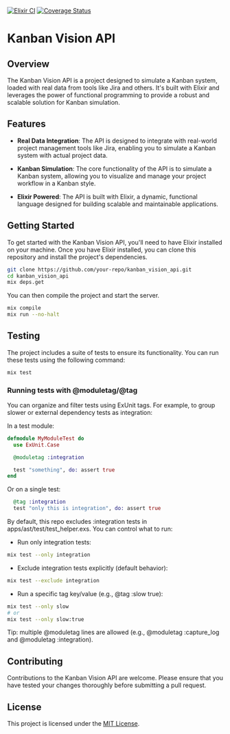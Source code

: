 [![Elixir CI](https://github.com/agnaldo4j/kanban_vision_api_iex/actions/workflows/elixir.yml/badge.svg)](https://github.com/agnaldo4j/kanban_vision_api_iex/actions/workflows/elixir.yml)
[![Coverage Status](https://coveralls.io/repos/github/agnaldo4j/kanban_vision_api_iex/badge.svg?branch=main)](https://coveralls.io/github/agnaldo4j/kanban_vision_api_iex?branch=main)

# Kanban Vision API

## Overview

The Kanban Vision API is a project designed to simulate a Kanban system, loaded with real data from tools like Jira and others. It's built with Elixir and leverages the power of functional programming to provide a robust and scalable solution for Kanban simulation.

## Features

- **Real Data Integration**: The API is designed to integrate with real-world project management tools like Jira, enabling you to simulate a Kanban system with actual project data.

- **Kanban Simulation**: The core functionality of the API is to simulate a Kanban system, allowing you to visualize and manage your project workflow in a Kanban style.

- **Elixir Powered**: The API is built with Elixir, a dynamic, functional language designed for building scalable and maintainable applications.

## Getting Started

To get started with the Kanban Vision API, you'll need to have Elixir installed on your machine. Once you have Elixir installed, you can clone this repository and install the project's dependencies.

```bash
git clone https://github.com/your-repo/kanban_vision_api.git
cd kanban_vision_api
mix deps.get
```

You can then compile the project and start the server.

```bash
mix compile
mix run --no-halt
```

## Testing

The project includes a suite of tests to ensure its functionality. You can run these tests using the following command:

```bash
mix test
```

### Running tests with @moduletag/@tag

You can organize and filter tests using ExUnit tags. For example, to group slower or external dependency tests as integration:

In a test module:

```elixir
defmodule MyModuleTest do
  use ExUnit.Case

  @moduletag :integration

  test "something", do: assert true
end
```

Or on a single test:

```elixir
  @tag :integration
  test "only this is integration", do: assert true
```

By default, this repo excludes :integration tests in apps/ast/test/test_helper.exs. You can control what to run:

- Run only integration tests:

```bash
mix test --only integration
```

- Exclude integration tests explicitly (default behavior):

```bash
mix test --exclude integration
```

- Run a specific tag key/value (e.g., @tag :slow true):

```bash
mix test --only slow
# or
mix test --only slow:true
```

Tip: multiple @moduletag lines are allowed (e.g., @moduletag :capture_log and @moduletag :integration).

## Contributing

Contributions to the Kanban Vision API are welcome. Please ensure that you have tested your changes thoroughly before submitting a pull request.

## License

This project is licensed under the [MIT License](LICENSE).

